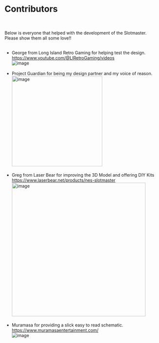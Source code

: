 # Contributors <br> <br>

Below is everyone that helped with the development of the Slotmaster.   Please show them all some love!! <br> <br>

- George from Long Island Retro Gaming for helping test the design. <br>
    https://www.youtube.com/@LIRetroGaming/videos <br>
![image](https://github.com/ShawMerlin/NES-Slotmaster/assets/70423454/4622727a-d6a4-4255-8342-4b9d4ceb7a56) <br> <br>
- Project Guardian for being my design partner and my voice of reason. <br>
    <img width="296" alt="image" src="https://github.com/ShawMerlin/NES-Slotmaster/assets/70423454/a4930bfb-3a3f-4c61-a7b8-e445c986c617"> <br> <br>
- Greg from Laser Bear for improving the 3D Model and offering DIY Kits <br>
    https://www.laserbear.net/products/nes-slotmaster <br>
    <img width="438" alt="image" src="https://github.com/ShawMerlin/NES-Slotmaster/assets/70423454/8d0b732d-b3af-44d8-997f-8beb65b3e11d"> <br> <br>
- Muramasa for providing a slick easy to read schematic. <br>
    https://www.muramasaentertainment.com/ <br>
    ![image](https://github.com/ShawMerlin/NES-Slotmaster/assets/70423454/4da0bef4-ac0a-408f-93a4-702d156709f8)
 <br>

